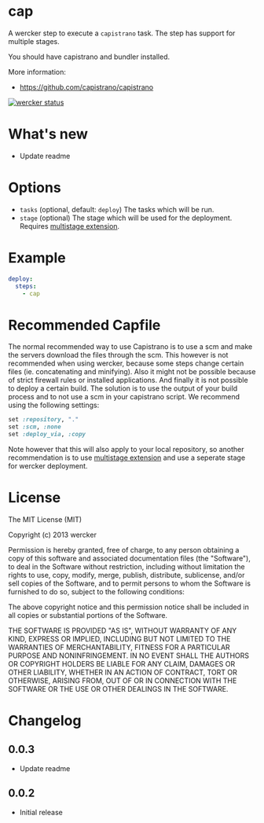 # cap

A wercker step to execute a `capistrano` task. The step has support for multiple stages.

You should have capistrano and bundler installed.

More information:
- https://github.com/capistrano/capistrano

[![wercker status](https://app.wercker.com/status/85c72d233dc01f98af1d3413b311d3ce/m "wercker status")](https://app.wercker.com/project/bykey/85c72d233dc01f98af1d3413b311d3ce)

# What's new

- Update readme

# Options

* `tasks` (optional, default: `deploy`) The tasks which will be run.
* `stage` (optional) The stage which will be used for the deployment. Requires [multistage extension](https://github.com/capistrano/capistrano/wiki/2.x-Multistage-Extension).

# Example

``` yaml
deploy:
  steps:
    - cap
```

# Recommended Capfile

The normal recommended way to use Capistrano is to use a scm and make the servers download the files through the scm. This however is not recommended when using wercker, because some steps change certain files (ie. concatenating and minifying). Also it might not be possible because of strict firewall rules or installed applications. And finally it is not possible to deploy a certain build. The solution is to use the output of your build process and to not use a scm in your capistrano script. We recommend using the following settings:

```ruby
set :repository, "."
set :scm, :none
set :deploy_via, :copy
```

Note however that this will also apply to your local repository, so another recommendation is to use [multistage extension](https://github.com/capistrano/capistrano/wiki/2.x-Multistage-Extension) and use a seperate stage for wercker deployment.

# License

The MIT License (MIT)

Copyright (c) 2013 wercker

Permission is hereby granted, free of charge, to any person obtaining a copy of
this software and associated documentation files (the "Software"), to deal in
the Software without restriction, including without limitation the rights to
use, copy, modify, merge, publish, distribute, sublicense, and/or sell copies of
the Software, and to permit persons to whom the Software is furnished to do so,
subject to the following conditions:

The above copyright notice and this permission notice shall be included in all
copies or substantial portions of the Software.

THE SOFTWARE IS PROVIDED "AS IS", WITHOUT WARRANTY OF ANY KIND, EXPRESS OR
IMPLIED, INCLUDING BUT NOT LIMITED TO THE WARRANTIES OF MERCHANTABILITY, FITNESS
FOR A PARTICULAR PURPOSE AND NONINFRINGEMENT. IN NO EVENT SHALL THE AUTHORS OR
COPYRIGHT HOLDERS BE LIABLE FOR ANY CLAIM, DAMAGES OR OTHER LIABILITY, WHETHER
IN AN ACTION OF CONTRACT, TORT OR OTHERWISE, ARISING FROM, OUT OF OR IN
CONNECTION WITH THE SOFTWARE OR THE USE OR OTHER DEALINGS IN THE SOFTWARE.

# Changelog

## 0.0.3

- Update readme

## 0.0.2

- Initial release
